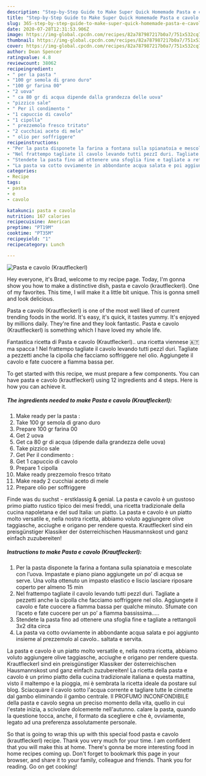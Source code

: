```yaml
---
description: "Step-by-Step Guide to Make Super Quick Homemade Pasta e cavolo (Krautfleckerl)"
title: "Step-by-Step Guide to Make Super Quick Homemade Pasta e cavolo (Krautfleckerl)"
slug: 365-step-by-step-guide-to-make-super-quick-homemade-pasta-e-cavolo-krautfleckerl
date: 2020-07-28T12:31:53.906Z
image: https://img-global.cpcdn.com/recipes/82a787987217b0a7/751x532cq70/pasta-e-cavolo-krautfleckerl-recipe-main-photo.jpg
thumbnail: https://img-global.cpcdn.com/recipes/82a787987217b0a7/751x532cq70/pasta-e-cavolo-krautfleckerl-recipe-main-photo.jpg
cover: https://img-global.cpcdn.com/recipes/82a787987217b0a7/751x532cq70/pasta-e-cavolo-krautfleckerl-recipe-main-photo.jpg
author: Dean Spencer
ratingvalue: 4.8
reviewcount: 38062
recipeingredient:
- " per la pasta "
- "100 gr semola di grano duro"
- "100 gr farina 00"
- "2 uova"
- " ca 80 gr di acqua dipende dalla grandezza delle uova"
- "pizzico sale"
- " Per il condimento "
- "1 capuccio di cavolo"
- "1 cipolla"
- " prezzemolo fresco tritato"
- "2 cucchiai aceto di mele"
- " olio per soffriggere"
recipeinstructions:
- "Per la pasta disponete la farina a fontana sulla spianatoia e mescolate con l’uova. Impastate e piano piano aggiungete un po’ di acqua se serve. Una volta ottenuto un impasto elastico e liscio lasciare riposare coperto per almeno 15 min"
- "Nel frattempo tagliate il cavolo levando tutti pezzI duri. Tagliate a pezzetti anche la cipolla che facciamo soffriggere nel olio. Aggiungete il cavolo e fate cuocere a fiamma bassa per qualche minuto. Sfumate con l’aceto e fate cuocere per un po’ a fiamma bassissima....."
- "Stendete la pasta fino ad ottenere una sfoglia fine e tagliate a rettangoli 3x2 dita circa"
- "La pasta va cotto ovviamente in abbondante acqua salata e poi aggiunto insieme al prezzemolo al cavolo.. saltata e servita."
categories:
- Recipe
tags:
- pasta
- e
- cavolo

katakunci: pasta e cavolo 
nutrition: 167 calories
recipecuisine: American
preptime: "PT19M"
cooktime: "PT35M"
recipeyield: "1"
recipecategory: Lunch

---
```



![Pasta e cavolo (Krautfleckerl)](https://img-global.cpcdn.com/recipes/82a787987217b0a7/751x532cq70/pasta-e-cavolo-krautfleckerl-recipe-main-photo.jpg)

Hey everyone, it's Brad, welcome to my recipe page. Today, I'm gonna show you how to make a distinctive dish, pasta e cavolo (krautfleckerl). One of my favorites. This time, I will make it a little bit unique. This is gonna smell and look delicious.

Pasta e cavolo (Krautfleckerl) is one of the most well liked of current trending foods in the world. It's easy, it's quick, it tastes yummy. It's enjoyed by millions daily. They're fine and they look fantastic. Pasta e cavolo (Krautfleckerl) is something which I have loved my whole life.

Fantastica ricetta di Pasta e cavolo (Krautfleckerl).. una ricetta viennese 🇦🇹 ma spacca ! Nel frattempo tagliate il cavolo levando tutti pezzI duri. Tagliate a pezzetti anche la cipolla che facciamo soffriggere nel olio. Aggiungete il cavolo e fate cuocere a fiamma bassa per.


To get started with this recipe, we must prepare a few components. You can have pasta e cavolo (krautfleckerl) using 12 ingredients and 4 steps. Here is how you can achieve it.

<!--inarticleads1-->

##### The ingredients needed to make Pasta e cavolo (Krautfleckerl):

1. Make ready  per la pasta :
1. Take 100 gr semola di grano duro
1. Prepare 100 gr farina 00
1. Get 2 uova
1. Get  ca 80 gr di acqua (dipende dalla grandezza delle uova)
1. Take pizzico sale
1. Get  Per il condimento :
1. Get 1 capuccio di cavolo
1. Prepare 1 cipolla
1. Make ready  prezzemolo fresco tritato
1. Make ready 2 cucchiai aceto di mele
1. Prepare  olio per soffriggere


Finde was du suchst - erstklassig &amp; genial. La pasta e cavolo è un gustoso primo piatto rustico tipico dei mesi freddi, una ricetta tradizionale della cucina napoletana e del sud Italia: un piatto. La pasta e cavolo è un piatto molto versatile e, nella nostra ricetta, abbiamo voluto aggiungere olive taggiasche, acciughe e origano per rendere questa. Krautfleckerl sind ein preisgünstiger Klassiker der österreichischen Hausmannskost und ganz einfach zuzubereiten! 

<!--inarticleads2-->

##### Instructions to make Pasta e cavolo (Krautfleckerl):

1. Per la pasta disponete la farina a fontana sulla spianatoia e mescolate con l’uova. Impastate e piano piano aggiungete un po’ di acqua se serve. Una volta ottenuto un impasto elastico e liscio lasciare riposare coperto per almeno 15 min
1. Nel frattempo tagliate il cavolo levando tutti pezzI duri. Tagliate a pezzetti anche la cipolla che facciamo soffriggere nel olio. Aggiungete il cavolo e fate cuocere a fiamma bassa per qualche minuto. Sfumate con l’aceto e fate cuocere per un po’ a fiamma bassissima.....
1. Stendete la pasta fino ad ottenere una sfoglia fine e tagliate a rettangoli 3x2 dita circa
1. La pasta va cotto ovviamente in abbondante acqua salata e poi aggiunto insieme al prezzemolo al cavolo.. saltata e servita.


La pasta e cavolo è un piatto molto versatile e, nella nostra ricetta, abbiamo voluto aggiungere olive taggiasche, acciughe e origano per rendere questa. Krautfleckerl sind ein preisgünstiger Klassiker der österreichischen Hausmannskost und ganz einfach zuzubereiten! La ricetta della pasta e cavolo è un primo piatto della cucina tradizionale italiana e questa mattina, visto il maltempo e la pioggia, mi è sembrata la ricetta ideale da postare sul blog. Sciacquare il cavolo sotto l&#39;acqua corrente e tagliare tutte le cimette dal gambo eliminando il gambo centrale. Il PROFUMO INCONFONDIBILE della pasta e cavolo segna un preciso momento della vita, quello in cui l&#39;estate inizia, a scivolare dolcemente nell&#39;autunno. calare la pasta, quando la questione tocca, anche, il formato da scegliere e che è, ovviamente, legato ad una preferenza assolutamente personale. 

So that is going to wrap this up with this special food pasta e cavolo (krautfleckerl) recipe. Thank you very much for your time. I am confident that you will make this at home. There's gonna be more interesting food in home recipes coming up. Don't forget to bookmark this page in your browser, and share it to your family, colleague and friends. Thank you for reading. Go on get cooking!
